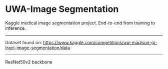 # UWA-Image Segmentation

Kaggle medical image segmentation project. End-to-end from training to inference.

---

Dataset found on: https://www.kaggle.com/competitions/uw-madison-gi-tract-image-segmentation/data

---

ResNet50v2 backbone


